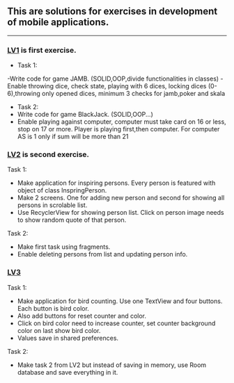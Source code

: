 ## This are solutions for exercises in development of mobile applications.
---

### [LV1](https://github.com/kristijankoscak/RMA/tree/master/LV1) is first exercise.

- Task 1:

 -Write code for game JAMB. (SOLID,OOP,divide functionalities in classes)
 -Enable throwing dice, check state, playing with 6 dices, locking dices (0-6),throwing only opened dices, minimum 3 checks for jamb,poker and skala
 
- Task 2:
- Write code for game BlackJack. (SOLID,OOP...)
- Enable playing against computer, computer must take card on 16 or less, stop on 17 or more. 
Player is playing first,then computer. For computer AS is 1 only if sum will be more than 21

### [LV2](https://github.com/kristijankoscak/RMA/tree/master/LV2) is second exercise.

Task 1:
- Make application for inspiring persons. Every person is featured with object of class InspringPerson. 
- Make 2 screens. One for adding new person and second for showing all persons in scrolable list.
- Use RecyclerView for showing person list. Click on person image needs to show random quote of that person.

Task 2:
  - Make first task using fragments.
  - Enable deleting persons from list and updating person info.

### [LV3](https://github.com/kristijankoscak/RMA/tree/master/LV3) 

Task 1:
- Make application for bird counting. Use one TextView and four buttons. Each button is bird color.
- Also add buttons for reset counter and color.
- Click on bird color need to increase counter, set counter background color on last show bird color.
- Values save in shared preferences.

Task 2:
  - Make task 2 from LV2 but instead of saving in memory, use Room database and save everything in it.
